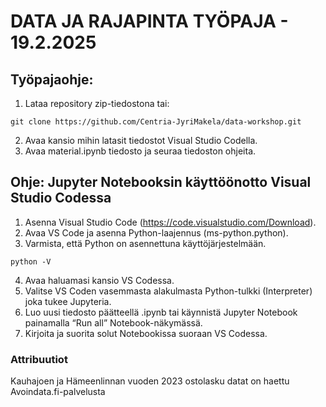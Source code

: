 # DATA JA RAJAPINTA TYÖPAJA - 19.2.2025

## Työpajaohje:

1. Lataa repository zip-tiedostona tai:
```
git clone https://github.com/Centria-JyriMakela/data-workshop.git
```
2. Avaa kansio mihin latasit tiedostot Visual Studio Codella.
3. Avaa material.ipynb tiedosto ja seuraa tiedoston ohjeita.


## Ohje: Jupyter Notebooksin käyttöönotto Visual Studio Codessa

1. Asenna Visual Studio Code (https://code.visualstudio.com/Download).  
2. Avaa VS Code ja asenna Python-laajennus (ms-python.python).  
3. Varmista, että Python on asennettuna käyttöjärjestelmään.
```
python -V
```
4. Avaa haluamasi kansio VS Codessa.  
5. Valitse VS Coden vasemmasta alakulmasta Python-tulkki (Interpreter) joka tukee Jupyteria.  
6. Luo uusi tiedosto päätteellä .ipynb tai käynnistä Jupyter Notebook painamalla “Run all” Notebook-näkymässä.  
7. Kirjoita ja suorita solut Notebookissa suoraan VS Codessa.

### Attribuutiot
Kauhajoen ja Hämeenlinnan vuoden 2023 ostolasku datat on haettu Avoindata.fi-palvelusta